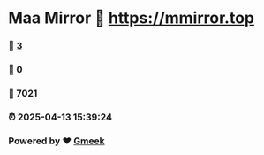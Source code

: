# Maa Mirror :link: https://mmirror.top 
### :page_facing_up: [3](https://mmirror.top/tag.html) 
### :speech_balloon: 0 
### :hibiscus: 7021 
### :alarm_clock: 2025-04-13 15:39:24 
### Powered by :heart: [Gmeek](https://github.com/Meekdai/Gmeek)
